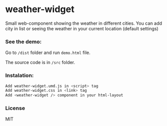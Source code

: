 # weather-widget

Small web-component showing the weather in different cities.
You can add city in list or seeing the weather in your current location (default settings)

### See the demo:
Go  to ```/dist``` folder  and run ```demo.html``` file.

The source code is in ```/src``` folder.

### Instalation:
```sh
Add weather-widget.umd.js in <script> tag
Add weather-widget.css in <link> tag
Add <weather-widget /> component in your html-layout
```

### License
MIT